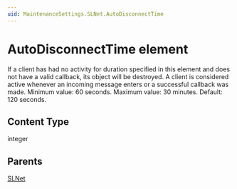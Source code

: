 ```yaml
---
uid: MaintenanceSettings.SLNet.AutoDisconnectTime
---
```


# AutoDisconnectTime element

If a client has had no activity for duration specified in this element and does not have a valid callback, its object will be destroyed. A client is considered active whenever an incoming message enters or a successful callback was made. Minimum value: 60 seconds. Maximum value: 30 minutes. Default: 120 seconds.

## Content Type

integer

## Parents

[SLNet](xref:MaintenanceSettings.SLNet)
